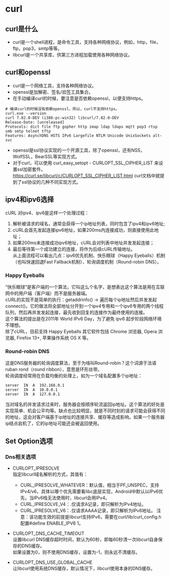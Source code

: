 # curl

## curl是什么
* curl是一个shell进程，是命令工具，支持各种网络协议，例如，http，file，ftp，pop3，smtp等等。  
* libcurl是一个共享库，供第三方进程加载使用各种网络协议。

## curl和openssl
* curl是一个网络工具，支持各种网络协议。  
* openssl是加解密、签名/验签工具集合。
* 在手动编译curl的时候，要注意是否依赖openssl，以便支持https。
```
# 编译curl的时候没有依赖openssl，所以，curl不支持https。
curl.exe --version
curl 7.82.0-DEV (i386-pc-win32) libcurl/7.82.0-DEV
Release-Date: [unreleased]
Protocols: dict file ftp gopher http imap ldap ldaps mqtt pop3 rtsp smb smtp telnet tftp
Features: AsynchDNS HSTS IPv6 Largefile NTLM Unicode UnixSockets alt-svc
```
* openssl是ssl协议实现的一个开源工具，除了openssl，还有NSS，WolfSSL，BearSSL等实现方式。
* 对于curl，可以使用 curl_easy_setopt - CURLOPT_SSL_CIPHER_LIST 来设置ssl加密套件。  
  https://curl.se/libcurl/c/CURLOPT_SSL_CIPHER_LIST.html
  curl文档中就提到了ssl协议的几种不同实现方式。

## ipv4和ipv6选择
cURL 对ipv4、ipv6是这样一个处理过程：
1. 解析被请求的域名，通常会获得一个ip地址列表，同时包含了ipv4和ipv6地址;
2. cURL会首先发起连接ipv6地址，如果200ms内连接成功，则直接使用此地址；
3. 如果200ms未连接成功ipv6地址，cURL会对列表中地址并发发起连接；
4. 最后等待第一个成功建立的连接，将作为后续cURL传输地址。  
从上面流程可以看出几点：ipv6优先机制、快乐眼球（Happy Eyeballs）机制（也叫快速回退Fast Fallback机制）、轮询调度机制（Round-robin DNS）。
### Happy Eyeballs
“快乐眼球”是客户端的一个算法，它叫这么个名字，是想表达这个算法是用在互联网中的用户端（客户端）而不是服务器端。  
cURL的实现不是简单的执行：getaddrinfo() -> 遍历每个ip地址然后并发发起 connect()。它的做法将全部地址分开到一个ipv4专用和一个ipv6专用的两个线程队列，然后再并发发起连接，最先收到回复的连接作为最终使用的连接。  
这个算法的提出是在2011年 World IPv6 Day，为了避免 ipv6 起步阶段网络环境不理想。  
除了cURL，目前支持 Happy Eyeballs 其它软件包括 Chrome 浏览器, Opera 浏览器, Firefox 13+, 苹果操作系统 OS X 等。

### Round-robin DNS
这是DNS服务器的轮询调度算法，至于为啥叫Round-robin？这个词源于法语ruban rond（round ribbon），意思是环形丝带。  
轮询调度经常用在负载均衡的处理上，如为一个域名配置多个ip地址：
```
server  IN  A  192.168.0.1
server  IN  A  10.0.0.1
server  IN  A  127.0.0.1
```
当对域名的并发请求过来时，服务器会按顺序轮流返回ip地址。这个算法的好处是实现简单、机会公平均等。缺点也比较明显，就是不同时刻的请求可能会获得不同的地址，这会对客户端基于ip地址的连接共享、缓存等造成影响。如果一个服务器ip结点宕机了，它的ip地址可能还会被返回使用。

## Set Option选项
### Dns相关选项
* CURLOPT_IPRESOLVE  
  指定libcurl域名解析的方式，其值有：
  * CURL_IPRESOLVE_WHATEVER：默认值，相当于PF_UNSPEC，支持IPv4/v6，具体以哪个优先需要看libc底层实现，Android中默认以IPv6优先，当IPv6栈无法使用时，libcurl会用IPv4。
  * CURL_IPRESOLVE_V4：.仅请求A记录，即只解析为IPv4地址。
  * CURL_IPRESOLVE_V6：.仅请求AAAA记录，即只解析为IPv6地址。
  注意：该功能生效的前提是libcurl支持IPv6，需要在curl/lib/curl_config.h配置#define ENABLE_IPV6 1。

* CURLOPT_DNS_CACHE_TIMEOUT  
  设置libcurl DNS缓存超时时间，默认为60秒，即每60秒清一次libcurl自身保存的DNS缓存。  
  如果设置为0，则不使用DNS缓存，设置为-1，则永远不清缓存。
* CURLOPT_DNS_USE_GLOBAL_CACHE  
  让libcurl使用系统DNS缓存，默认情况下，libcurl使用本身的DNS缓存。
  